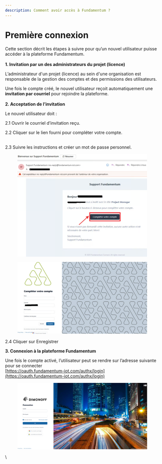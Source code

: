 ```yaml
---
description: Comment avoir accès à Fundamentum ?
---
```


# Première connexion

Cette section décrit les étapes à suivre pour qu’un nouvel utilisateur puisse accéder à la plateforme Fundamentum.\
\
**1. Invitation par un des administrateurs du projet (licence)**

L’administrateur d'un projet (licence) au sein d'une organisation est responsable de la gestion des comptes et des permissions des utilisateurs.

Une fois le compte créé, le nouvel utilisateur reçoit automatiquement une **invitation par courriel** pour rejoindre la plateforme.\
\
**2. Acceptation de l’invitation**

Le nouvel utilisateur doit :

2.1 Ouvrir le courriel d’invitation reçu.

2.2 Cliquer sur le lien fourni pour compléter votre compte.

\
2.3 Suivre les instructions et créer un mot de passe personnel.

<figure><img src=".gitbook/assets/image.png" alt=""><figcaption></figcaption></figure>

<figure><img src=".gitbook/assets/image (4).png" alt=""><figcaption></figcaption></figure>

2.4 Cliquer sur Enregistrer

**3. Connexion à la plateforme Fundamentum**&#x20;

Une fois le compte activé, l’utilisateur peut se rendre sur l’adresse suivante pour se connecter\
[https://oauth.fundamentum-iot.com/authx/login](https://oauth.fundamentum-iot.com/authx/login)

<figure><img src=".gitbook/assets/image (5).png" alt=""><figcaption></figcaption></figure>

\

